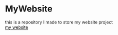 # MyWebsite
this is a repository I made to store my website project<br>
[my website](linzexin.vicp.io)